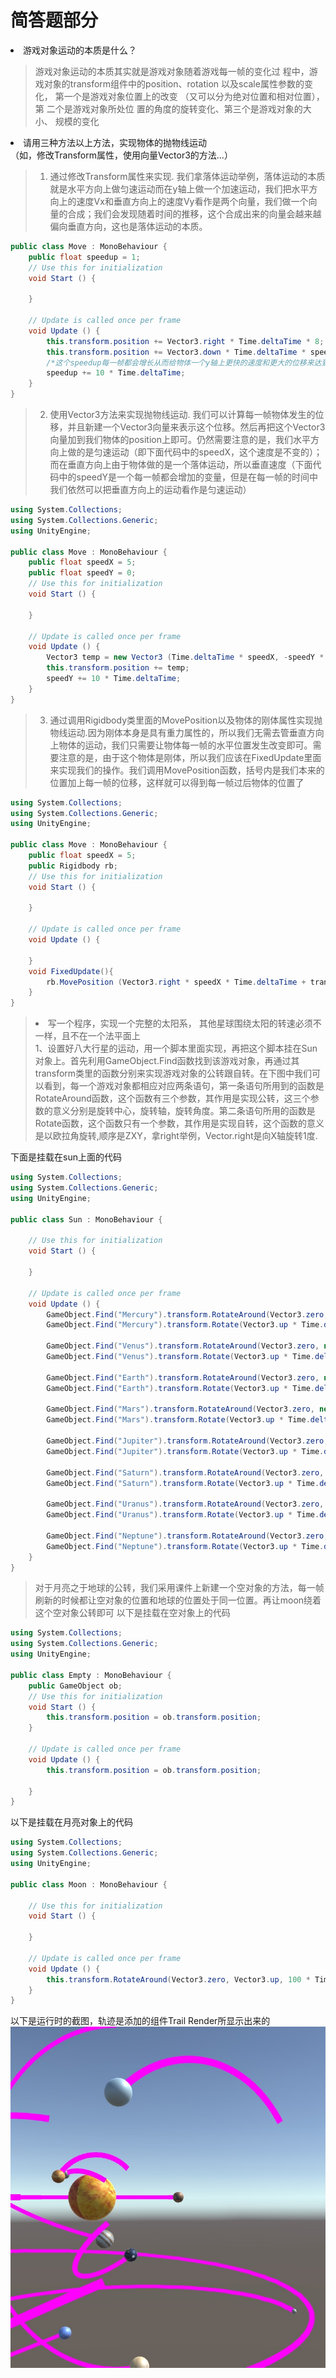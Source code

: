 # 简答题部分
<li>游戏对象运动的本质是什么？</li>

> 游戏对象运动的本质其实就是游戏对象随着游戏每一帧的变化过
> 程中，游戏对象的transform组件中的position、rotation  以及scale属性参数的变化， 第一个是游戏对象位置上的改变  （又可以分为绝对位置和相对位置），第 二个是游戏对象所处位 置的角度的旋转变化、第三个是游戏对象的大小、 规模的变化

<li>请用三种方法以上方法，实现物体的抛物线运动</li>
（如，修改Transform属性，使用向量Vector3的方法…）

> 1) 通过修改Transform属性来实现. 我们拿落体运动举例，落体运动的本质就是水平方向上做匀速运动而在y轴上做一个加速运动，我们把水平方向上的速度Vx和垂直方向上的速度Vy看作是两个向量，我们做一个向量的合成；我们会发现随着时间的推移，这个合成出来的向量会越来越偏向垂直方向，这也是落体运动的本质。

```c#
public class Move : MonoBehaviour {
	public float speedup = 1;
	// Use this for initialization
	void Start () {
		
	}
	
	// Update is called once per frame
	void Update () {
		this.transform.position += Vector3.right * Time.deltaTime * 8; //在每一帧这个很短的时间内，可以把x轴上的运动看作匀速运动
		this.transform.position += Vector3.down * Time.deltaTime * speedup;
		/*这个speedup每一帧都会增长从而给物体一个y轴上更快的速度和更大的位移来达到抛物线运动*/
		speedup += 10 * Time.deltaTime;
	}
}

```

> 2) 使用Vector3方法来实现抛物线运动.
 我们可以计算每一帧物体发生的位移，并且新建一个Vector3向量来表示这个位移。然后再把这个Vector3向量加到我们物体的position上即可。仍然需要注意的是，我们水平方向上做的是匀速运动（即下面代码中的speedX，这个速度是不变的）；而在垂直方向上由于物体做的是一个落体运动，所以垂直速度（下面代码中的speedY是一个每一帧都会增加的变量，但是在每一帧的时间中我们依然可以把垂直方向上的运动看作是匀速运动）

```c#
using System.Collections;
using System.Collections.Generic;
using UnityEngine;

public class Move : MonoBehaviour {
	public float speedX = 5;
	public float speedY = 0;
	// Use this for initialization
	void Start () {
		
	}
	
	// Update is called once per frame
	void Update () {
		Vector3 temp = new Vector3 (Time.deltaTime * speedX, -speedY * Time.deltaTime, 0);
		this.transform.position += temp;
		speedY += 10 * Time.deltaTime;
	}
}

```

> 3) 通过调用Rigidbody类里面的MovePosition以及物体的刚体属性实现抛物线运动.因为刚体本身是具有重力属性的，所以我们无需去管垂直方向上物体的运动，我们只需要让物体每一帧的水平位置发生改变即可。需要注意的是，由于这个物体是刚体，所以我们应该在FixedUpdate里面来实现我们的操作。我们调用MovePosition函数，括号内是我们本来的位置加上每一帧的位移，这样就可以得到每一帧过后物体的位置了

```c#
using System.Collections;
using System.Collections.Generic;
using UnityEngine;

public class Move : MonoBehaviour {
	public float speedX = 5;
	public Rigidbody rb;
	// Use this for initialization
	void Start () {
		
	}
	
	// Update is called once per frame
	void Update () {
		
	}
	void FixedUpdate(){
		rb.MovePosition (Vector3.right * speedX * Time.deltaTime + transform.position);
	}
}

```

><li>写一个程序，实现一个完整的太阳系， 其他星球围绕太阳的转速必须不一样，且不在一个法平面上</li>
>1、设置好八大行星的运动，用一个脚本里面实现，再把这个脚本挂在Sun对象上。首先利用GameObject.Find函数找到该游戏对象，再通过其transform类里的函数分别来实现游戏对象的公转跟自转。在下图中我们可以看到，每一个游戏对象都相应对应两条语句，第一条语句所用到的函数是RotateAround函数，这个函数有三个参数，其作用是实现公转，这三个参数的意义分别是旋转中心，旋转轴，旋转角度。第二条语句所用的函数是Rotate函数，这个函数只有一个参数，其作用是实现自转，这个函数的意义是以欧拉角旋转,顺序是ZXY，拿right举例，Vector.right是向X轴旋转1度.
下面是挂载在sun上面的代码

```c#
using System.Collections;
using System.Collections.Generic;
using UnityEngine;

public class Sun : MonoBehaviour {

	// Use this for initialization
	void Start () {
		
	}
	
	// Update is called once per frame
	void Update () {
		GameObject.Find("Mercury").transform.RotateAround(Vector3.zero, new Vector3(1, 1, 0), 17 * Time.deltaTime);  
		GameObject.Find("Mercury").transform.Rotate(Vector3.up * Time.deltaTime * 200);  

		GameObject.Find("Venus").transform.RotateAround(Vector3.zero, new Vector3(1, 0, 1), 22 * Time.deltaTime);  
		GameObject.Find("Venus").transform.Rotate(Vector3.up * Time.deltaTime * 200);  

		GameObject.Find("Earth").transform.RotateAround(Vector3.zero, new Vector3(0, 1, 1), 34 * Time.deltaTime);  
		GameObject.Find("Earth").transform.Rotate(Vector3.up * Time.deltaTime * 200);  

		GameObject.Find("Mars").transform.RotateAround(Vector3.zero, new Vector3(0, 1, 0), 43 * Time.deltaTime);  
		GameObject.Find("Mars").transform.Rotate(Vector3.up * Time.deltaTime * 200);  

		GameObject.Find("Jupiter").transform.RotateAround(Vector3.zero, new Vector3(1, 2, 0), 35 * Time.deltaTime);  
		GameObject.Find("Jupiter").transform.Rotate(Vector3.up * Time.deltaTime * 200); 

		GameObject.Find("Saturn").transform.RotateAround(Vector3.zero, new Vector3(1, 0, 0), 42 * Time.deltaTime);  
		GameObject.Find("Saturn").transform.Rotate(Vector3.up * Time.deltaTime * 200);

		GameObject.Find("Uranus").transform.RotateAround(Vector3.zero, new Vector3(1, 0, 2), 20 * Time.deltaTime);  
		GameObject.Find("Uranus").transform.Rotate(Vector3.up * Time.deltaTime * 200);  

		GameObject.Find("Neptune").transform.RotateAround(Vector3.zero, new Vector3(0, 2, 1), 30 * Time.deltaTime);  
		GameObject.Find("Neptune").transform.Rotate(Vector3.up * Time.deltaTime * 200); 
	}
}

```

>对于月亮之于地球的公转，我们采用课件上新建一个空对象的方法，每一帧刷新的时候都让空对象的位置和地球的位置处于同一位置。再让moon绕着这个空对象公转即可
以下是挂载在空对象上的代码

```c#
using System.Collections;
using System.Collections.Generic;
using UnityEngine;

public class Empty : MonoBehaviour {
	public GameObject ob;
	// Use this for initialization
	void Start () {
		this.transform.position = ob.transform.position;
	}
	
	// Update is called once per frame
	void Update () {
		this.transform.position = ob.transform.position;

	}
}

```

以下是挂载在月亮对象上的代码

```c#
using System.Collections;
using System.Collections.Generic;
using UnityEngine;

public class Moon : MonoBehaviour {

	// Use this for initialization
	void Start () {
		
	}
	
	// Update is called once per frame
	void Update () {
		this.transform.RotateAround(Vector3.zero, Vector3.up, 100 * Time.deltaTime);   
	}
}

```

以下是运行时的截图，轨迹是添加的组件Trail Render所显示出来的
![Alt text](./solarsystem.png)
